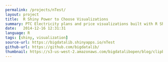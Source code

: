```yaml
---
permalink: /projects/nTest/
layout: project
title:  R Shiny Power to Choose Visualizations
summary: PTC Electricity plans and price visualizations built with R Shiny
date:   2014-12-16 12:31:31
language: R
tags: [shiny, visualization]
source-url: https://bigdatalib.shinyapps.io/nTest
github-url: https://github.com/bigdatalib/
thumbnail: https://s3-us-west-2.amazonaws.com/bigdatalibopen/blog/clipboard105.png
---
```

